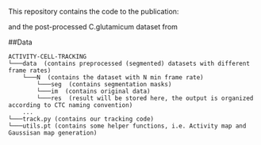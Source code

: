 This repository contains the code to the publication:

and the post-processed C.glutamicum dataset from


##Data
```
ACTIVITY-CELL-TRACKING
└───data  (contains preprocessed (segmented) datasets with different frame rates)
    └───N  (contains the dataset with N min frame rate)
        └───seg  (contains segmentation masks)
        └───im  (contains original data)
        └───res  (result will be stored here, the output is organized according to CTC naming convention)
    ...    
└───track.py (contains our tracking code)
└───utils.pt (contains some helper functions, i.e. Activity map and Gaussisan map generation)
```

